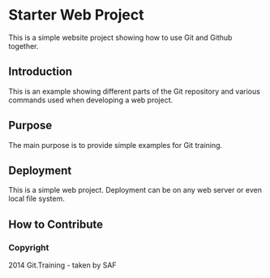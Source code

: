 # Starter Web Project

This is a simple website project showing how to use Git and Github together.

## Introduction

This is an example showing different parts of the Git repository and various commands used when developing a web project.

## Purpose

The main purpose is to provide simple examples for Git training.

## Deployment

This is a simple web project.  Deployment can be on any web server or even local file system.

## How to Contribute

### Copyright

2014 Git.Training - taken by SAF
